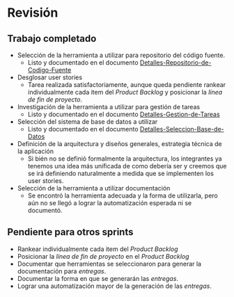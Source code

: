 # Revisión

## Trabajo completado

* Selección de la herramienta a utilizar para repositorio del código fuente.
	* Listo y documentado en el documento [Detalles-Repositorio-de-Codigo-Fuente] 
* Desglosar user stories
	* Tarea realizada satisfactoriamente, aunque queda pendiente rankear individualmente cada item del _Product Backlog_ y posicionar la _línea de fin de proyecto_.
* Investigación de la herramienta a utilizar para gestión de tareas
	* Listo y documentado en el documento [Detalles-Gestion-de-Tareas] 
* Selección del sistema de base de datos a utilizar
	* Listo y documentado en el documento [Detalles-Seleccion-Base-de-Datos] 
* Definición de la arquitectura y diseños generales, estrategia técnica de la aplicación
	* Si bién no se definió formalmente la arquitectura, los integrantes ya tenemos una idea más unificada de como debería ser y creemos que se irá definiendo naturalmente a medida que se implementen los user stories.
* Selección de la herramienta a utilizar documentación
	* Se encontró la herramienta adecuada y la forma de utilizarla, pero aún no se llegó a lograr la automatización esperada ni se documentó.

## Pendiente para otros sprints

* Rankear individualmente cada item del _Product Backlog_
* Posicionar la _línea de fin de proyecto_ en el _Product Backlog_
* Documentar que herramientas se seleccionaron para generar la documentación para _entregas_.
* Documentar la forma en que se generarán las _entregas_.
* Lograr una automatización mayor de la generación de las _entregas_.

[Detalles-Repositorio-de-Codigo-Fuente]: ../../Proyecto/Detalles-Repositorio-de-Codigo-Fuente
[Detalles-Gestion-de-Tareas]: ../../Proyecto/Detalles-Gestion-de-Tareas
[Detalles-Seleccion-Base-de-Datos]: ../../Proyecto/Detalles-Seleccion-Base-de-Datos